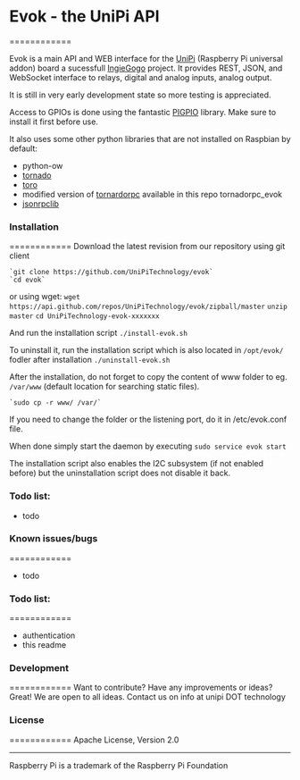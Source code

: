 # Evok - the UniPi API
============

Evok is a main API and WEB interface for the [UniPi] (Raspberry Pi universal addon) board a sucessfull [IngieGogo] project. It provides REST, JSON, and WebSocket interface to relays, digital and analog inputs, analog output.

It is still in very early development state so more testing is appreciated.

Access to GPIOs is done using the fantastic [PIGPIO] library. Make sure to install it first before use.

It also uses some other python libraries that are not installed on Raspbian by default:
* python-ow
* [tornado]
* [toro]
* modified version of [tornardorpc] available in this repo tornadorpc_evok
* [jsonrpclib]


### Installation
============
Download the latest revision from our repository using git client

    `git clone https://github.com/UniPiTechnology/evok`
    `cd evok`

or using wget:
    `wget https://api.github.com/repos/UniPiTechnology/evok/zipball/master`
    `unzip master`
    `cd UniPiTechnology-evok-xxxxxxx`

And run the installation script
    `./install-evok.sh`

To uninstall it, run the installation script which is also located in `/opt/evok/` fodler after installation
    `./uninstall-evok.sh`

After the installation, do not forget to copy the content of www folder to eg. `/var/www` (default location for searching static files).

    `sudo cp -r www/ /var/`

If you need to change the folder or the listening port, do it in /etc/evok.conf file.

When done simply start the daemon by executing `sudo service evok start`

The installation script also enables the I2C subsystem (if not enabled before) but the uninstallation script does not disable it back.


### Todo list:
 * todo

### Known issues/bugs
============
* todo

### Todo list:
============
* authentication
* this readme

### Development
============
Want to contribute? Have any improvements or ideas? Great! We are open to all ideas. Contact us on info at unipi DOT technology

### License
============
Apache License, Version 2.0

----
Raspberry Pi is a trademark of the Raspberry Pi Foundation

[IngieGogo]:https://www.indiegogo.com/projects/unipi-the-universal-raspberry-pi-add-on-board
[UniPi]:http://www.unipi.technology
[PIGPIO]:http://abyz.co.uk/rpi/pigpio/
[tornado]:https://pypi.python.org/pypi/tornado/
[toro]:https://pypi.python.org/pypi/toro/
[tornardorpc]:https://github.com/joshmarshall/tornadorpc
[jsonrpclib]:https://github.com/joshmarshall/jsonrpclib